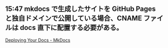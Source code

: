 ## 15:47 mkdocs で生成したサイトを GitHub Pages と独自ドメインで公開している場合、CNAME ファイルは docs 直下に配置する必要がある。

[Deploying Your Docs - MkDocs](https://www.mkdocs.org/user-guide/deploying-your-docs/#custom-domains)
